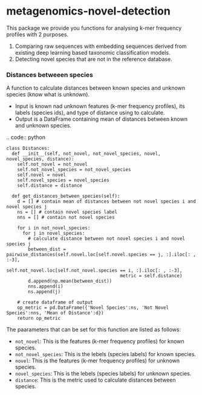 # metagenomics-novel-detection
This package we provide you functions for analysing k-mer frequency profiles with 2 purposes.
  1) Comparing raw sequences with embedding sequences derived from existing deep learning based taxonomic classification models.
  2) Detecting novel species that are not in the reference database.
  
### Distances betweeen species
A function to calculate distances between known species and unknown species (know what is unknown). 
  - Input is known nad unknown features (k-mer frequency profiles), its labels (species ids), and type of distance using to calculate.
  - Output is a DataFrame containing mean of distances between known and unknown species.  
  
.. code:: python  

    class Distances:  
      def __init__(self, not_novel, not_novel_species, novel, novel_species, distance):  
        self.not_novel = not_novel  
        self.not_novel_species = not_novel_species  
        self.novel = novel  
        self.novel_species = novel_species  
        self.distance = distance  

      def get_distances_between_species(self):  
        d = [] # contain mean of distances between not novel species i and novel species j  
        ns = [] # contain novel species label  
        nns = [] # contain not novel species  
    
        for i in not_novel_species:
          for j in novel_species:
            # calculate distance between not novel species i and novel species j
            between_dist = pairwise_distances(self.novel.loc[self.novel.species == j, :].iloc[: , :-3],
                                              self.not_novel.loc[self.not_novel.species == i, :].iloc[: , :-3],
                                              metric = self.distance)
            d.append(np.mean(between_dist))
            nns.append(i)
            ns.append(j)

        # create dataframe of output
        op_metric = pd.DataFrame({'Novel Species':ns, 'Not Novel Species':nns, 'Mean of Distance':d})
        return op_metric  
        
The paarameters that can be set for this function are listed as follows:
-  ``not_novel``: This is the features (k-mer frequency profiles) for known species.
-  ``not_novel_species``: This is the lebels (species labels) for known species.
-  ``novel``: This is the features (k-mer frequency profiles) for unknown species.
-  ``novel_species``: This is the lebels (species labels) for unknown species.
-  ``distance``: This is the metric used to calculate distances between species.
 

